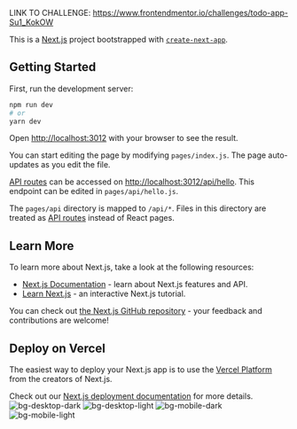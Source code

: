 LINK TO CHALLENGE: https://www.frontendmentor.io/challenges/todo-app-Su1_KokOW

This is a [Next.js](https://nextjs.org/) project bootstrapped with [`create-next-app`](https://github.com/vercel/next.js/tree/canary/packages/create-next-app).

## Getting Started

First, run the development server:

```bash
npm run dev
# or
yarn dev
```

Open [http://localhost:3012](http://localhost:3012) with your browser to see the result.

You can start editing the page by modifying `pages/index.js`. The page auto-updates as you edit the file.

[API routes](https://nextjs.org/docs/api-routes/introduction) can be accessed on [http://localhost:3012/api/hello](http://localhost:3012/api/hello). This endpoint can be edited in `pages/api/hello.js`.

The `pages/api` directory is mapped to `/api/*`. Files in this directory are treated as [API routes](https://nextjs.org/docs/api-routes/introduction) instead of React pages.

## Learn More

To learn more about Next.js, take a look at the following resources:

- [Next.js Documentation](https://nextjs.org/docs) - learn about Next.js features and API.
- [Learn Next.js](https://nextjs.org/learn) - an interactive Next.js tutorial.

You can check out [the Next.js GitHub repository](https://github.com/vercel/next.js/) - your feedback and contributions are welcome!

## Deploy on Vercel

The easiest way to deploy your Next.js app is to use the [Vercel Platform](https://vercel.com/new?utm_medium=default-template&filter=next.js&utm_source=create-next-app&utm_campaign=create-next-app-readme) from the creators of Next.js.

Check out our [Next.js deployment documentation](https://nextjs.org/docs/deployment) for more details.
![bg-desktop-dark](https://user-images.githubusercontent.com/17027312/138132481-a075ae89-ef92-47ce-a008-c7fde32e2645.jpg)
![bg-desktop-light](https://user-images.githubusercontent.com/17027312/138132485-f19bd86e-395f-4cd9-b8fb-70ce3733fc85.jpg)
![bg-mobile-dark](https://user-images.githubusercontent.com/17027312/138132492-e1e996b0-982d-4be7-a16b-add99c4e99e6.jpg)
![bg-mobile-light](https://user-images.githubusercontent.com/17027312/138132495-6abd9482-9dee-4fe5-94ea-0c94150abac9.jpg)
